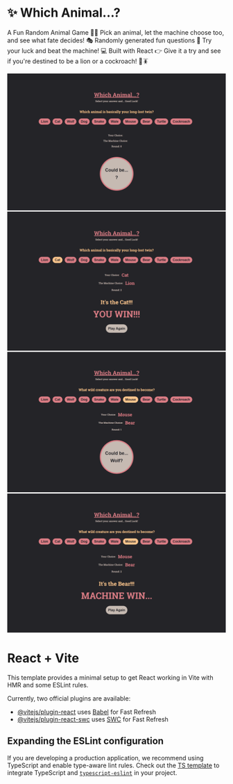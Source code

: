 # ✨ Which Animal...? 
A Fun Random Animal Game 🎲🐻 Pick an animal, let the machine choose too, and see what fate decides! 🎭 Randomly generated fun questions 🦊 Try your luck and beat the machine! 💻 Built with React 👉 Give it a try and see if you're destined to be a lion or a cockroach! 🦁🪳

![Which Animal start](Screenshots/whichAnimal_1.png)
![Which Animal You Win](Screenshots/whichAnimal_2.png)
![Which Animal Random](Screenshots/whichAnimal_3.png)
![Which Animal Machine Win](Screenshots/whichAnimal_4.png)

# React + Vite

This template provides a minimal setup to get React working in Vite with HMR and some ESLint rules.

Currently, two official plugins are available:

- [@vitejs/plugin-react](https://github.com/vitejs/vite-plugin-react/blob/main/packages/plugin-react/README.md) uses [Babel](https://babeljs.io/) for Fast Refresh
- [@vitejs/plugin-react-swc](https://github.com/vitejs/vite-plugin-react-swc) uses [SWC](https://swc.rs/) for Fast Refresh

## Expanding the ESLint configuration

If you are developing a production application, we recommend using TypeScript and enable type-aware lint rules. Check out the [TS template](https://github.com/vitejs/vite/tree/main/packages/create-vite/template-react-ts) to integrate TypeScript and [`typescript-eslint`](https://typescript-eslint.io) in your project.

